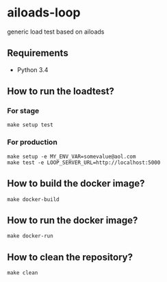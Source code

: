 # ailoads-loop

generic load test based on ailoads

## Requirements

- Python 3.4


## How to run the loadtest?

### For stage

    make setup test

### For production

    make setup -e MY_ENV_VAR=somevalue@aol.com
    make test -e LOOP_SERVER_URL=http://localhost:5000


## How to build the docker image?

    make docker-build


## How to run the docker image?

    make docker-run


## How to clean the repository?

    make clean

